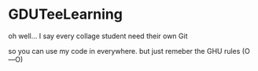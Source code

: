 # GDUTeeLearning
oh well... I say every collage student need their own  Git

so you can use my code in everywhere. but just remeber the GHU rules (O—O)
